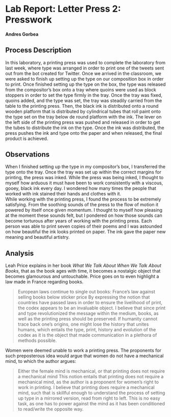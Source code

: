 # Lab Report: Letter Press 2: Presswork

#### Andres Gorbea

## Process Description

In this laboratory, a printing press was used to complete the laboratory from last week, where type was arranged in order to print one of the tweets sent out from the bot created for Twitter.  Once we arrived in the classroom, we were asked to finish up setting up the type on our composition box in order to print.  Once finished setting up the type on the box, the type was released from the compositor’s box onto a tray where quoins were used as block stoppers in order to set the type firmly in the tray.  Once the tray was fixed, quoins added, and the type was set, the tray was steadily carried from the table to the printing press.  Then, the black ink is distributed onto a round wooden platform that is distributed by cylindrical tubes that roll paint onto the type set on the tray below de round platform with the ink.  The lever on the left side of the printing press was pushed and released in order to get the tubes to distribute the ink on the type.  Once the ink was distributed, the press pushes the ink and type onto the paper and when released, the final product is achieved.  


## Observations

When I finished setting up the type in my compositor’s box, I transferred the type onto the tray.  Once the tray was set up within the correct margins for printing, the press was inked.  While the press was being inked, I thought to myself how arduous it must have been to work consistently with a viscous, gooey, black ink every day.  I wondered how many times the people that worked with ink stained their hands and clothes with it.  
While working with the printing press, I found the process to be extremely satisfying.  From the soothing sounds of the press to the flow of motion it powered by itself once given momentum.  I thought to myself how pleasing at the moment these sounds felt, but I pondered on how those sounds can become torturous after years of working with the printing press.  Each person was able to print seven copies of their poems and I was astounded on how beautiful the ink looks printed on paper.  The ink gave the paper new meaning and beautiful artistry.

## Analysis

Leah Price explains in her book _What We Talk About When We Talk About Books_, that as the book ages with time, it becomes a nostalgic object that becomes glamourous and untouchable.  Price goes on to even highlight a law made in France regarding books.
> European laws continue to single out books: France’s law against selling books below sticker price
By expressing the notion that countries have passed laws in order to ensure the livelihood of print, the codex appears to be an invaluable object.  I believe that since print and type revolutionized the message within the medium, books, as well as the printing press should be preserved.  If humanity cannot trace back one’s origins, one might lose the history that unites humans, which entails the type, print, history and evolution of the codex as it is the object that made communication in a plethora of methods possible.

Women were deemed unable to work a printing press.  The proponents for such preposterous idea would argue that women do not have a mechanical mind, to which the author argues:
> Either the female mind is mechanical, or that printing does not require a mechanical mind
This notion entails that printing does not require a mechanical mind, as the author is a proponent for women’s right to work in printing.  I believe that printing does require a mechanical mind, such that is skillful enough to understand the process of setting up type in a mirrored version, read from right to left.  This is no easy task, as one has to power against the mind as it has been conditioned to read/write the opposite way.




